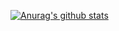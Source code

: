 
[![Anurag's github stats](https://github-readme-stats.vercel.app/api?username=lyn716&show_icons=true)](https://github.com/lyn716/github-readme-stats)
